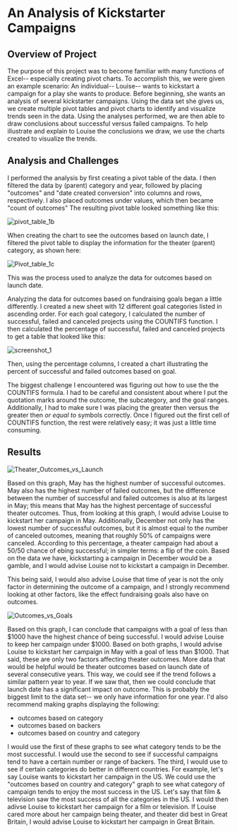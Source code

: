 # An Analysis of Kickstarter Campaigns
## Overview of Project
The purpose of this project was to become familiar with many functions of Excel-- especially creating pivot charts. To accomplish this, we were given an example scenario: An individual-- Louise-- wants to kickstart a campaign for a play she wants to produce. Before beginning, she wants an analysis of several kickstarter campaigns. Using the data set she gives us, we create multiple pivot tables and pivot charts to identify and visualize trends seen in the data. Using the analyses performed, we are then able to draw conclusions about successful versus failed campaigns. To help illustrate and explain to Louise the conclusions we draw, we use the charts created to visualize the trends.
## Analysis and Challenges
I performed the analysis by first creating a pivot table of the data. I then filtered the data by (parent) category and year, followed by placing "outcomes" and "date created conversion" into columns and rows, respectively. I also placed outcomes under values, which then became "count of outcomes" The resulting pivot table looked something like this:

![pivot_table_1b](https://user-images.githubusercontent.com/94420548/148625728-b6207060-0417-475c-bc41-f4878de25953.png)

When creating the chart to see the outcomes based on launch date, I filtered the pivot table to display the information for the theater (parent) category, as shown here:

![Pivot_table_1c](https://user-images.githubusercontent.com/94420548/148625793-72ed4bd7-cc0f-43db-9aef-1d9d7c724c16.png)

This was the process used to analyze the data for outcomes based on launch date.

Analyzing the data for outcomes based on fundraising goals began a little differently. I created a new sheet with 12 different goal categories listed in ascending order. For each goal category, I calculated the number of successful, failed and canceled projects using the COUNTIFS function. I then calculated the percentage of successful, failed and canceled projects to get a table that looked like this:

![screenshot_1](https://user-images.githubusercontent.com/94420548/148627409-4a868adb-a73a-4140-892c-5a7dee64c88d.png)

Then, using the percentage columns, I created a chart illustrating the percent of successful and failed outcomes based on goal.

The biggest challenge I encountered was figuring out how to use the the COUNTIFS formula. I had to be careful and  consistent about where I put the quotation marks around the outcome, the subcategory, and the goal ranges. Additionally, I had to make sure I was placing the greater then versus the greater then *or equal to* symbols correctly. Once I figured out the first cell of COUNTIFS function, the rest were relatively easy; it was just a little time consuming.

## Results

![Theater_Outcomes_vs_Launch](https://user-images.githubusercontent.com/94420548/148628074-e2ec90fc-22ba-4e26-b4e4-17383945596d.png)

Based on this graph, May has the highest number of successful outcomes. May also has the highest number of failed outcomes, but the difference between the number of successful and failed outcomes is also at its largest in May; this means that May has the highest percentage of successful theater outcomes. Thus, from looking at this graph, I would advise Louise to kickstart her campaign in May. Additionally, December not only has the lowest number of successful outcomes, but it is almost equal to the number of canceled outcomes, meaning that roughly 50% of campaigns were canceled. According to this percentage, a theater campaign had about a 50/50 chance of ebing successful; in simpler terms: a flip of the coin.  Based on the data we have, kickstarting a campaign in December would be a gamble, and I would advise Louise not to kickstart a campaign in December.

This being said, I would also advise Louise that time of year is not the only factor in determining the outcome of a campaign, and I strongly recommend looking at other factors, like the effect fundraising goals also have on outcomes.

![Outcomes_vs_Goals](https://user-images.githubusercontent.com/94420548/148628116-1a9d28ce-5498-42e9-be80-716cd1b373a8.png)

Based on this graph, I can conclude that campaigns with a goal of less than $1000 have the highest chance of being successful. I would advise Louise to keep her campaign under $1000. Based on both graphs, I would advise Louise to kickstart her campaign in May with a goal of less than $1000. That said, these are only two factors affecting theater outcomes. More data that would be helpful would be theater outcomes based on launch date of several consecutive years. This way, we could see if the trend follows a similar pattern year to year. If we saw that, then we could conclude that launch date has a significant impact on outcome. This is probably the biggest limit to the data set-- we only have information for one year. I'd also recommend making graphs displaying the following: 
- outcomes based on category
- outcomes based on backers
- outcomes based on country and category

I would use the first of these graphs to see what category tends  to be the most successful. I would use the second to see if successful campaigns tend to have a certain number or range of backers. The third, I would use to see if certain categories do better in different countries. For example, let's say Louise wants to kickstart her campaign in the US. We could use the "outcomes based on country and category" graph to see what category of campaign tends to enjoy the most success in the US. Let's say that film & television saw the most success of all the categories in the US. I would then adivse Louise to kickstart her campaign for a film or television. If Louise cared more about her campaign being theater, and theater did best in Great Britain, I would advise Louise to kickstart her campaign in Great Britain.

